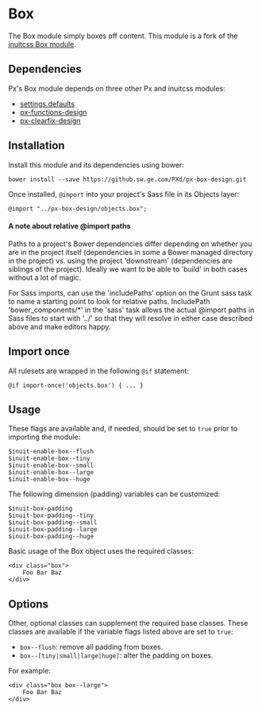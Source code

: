 # Box

The Box module simply boxes off content. This module is a fork of the [inuitcss Box module](https://github.com/inuitcss/objects.box).

## Dependencies

Px's Box module depends on three other Px and inuitcss modules:

* [settings.defaults](https://github.com/inuitcss/settings.defaults)
* [px-functions-design](https://github.sw.ge.com/PXd/px-functions-design)
* [px-clearfix-design](https://github.sw.ge.com/PXd/px-clearfix-design)

## Installation

Install this module and its dependencies using bower:

    bower install --save https://github.sw.ge.com/PXd/px-box-design.git

Once installed, `@import` into your project's Sass file in its Objects layer:

    @import "../px-box-design/objects.box";

#### A note about relative @import paths

Paths to a project's Bower dependencies differ depending on whether you are in the project itself (dependencies in some
a Bower managed directory in the project) vs. using the project 'downstream' (dependencies are siblings of the project).
Ideally we want to be able to 'build' in both cases without a lot of magic.

For Sass imports, can use the 'includePaths' option on the Grunt sass task to name a starting point to look for
relative paths. IncludePath 'bower_components/*' in the 'sass' task allows the actual @import paths in Sass files to start
with '../' so that they will resolve in either case described above and make editors happy.

## Import once

All rulesets are wrapped in the following `@if` statement:

    @if import-once('objects.box') { ... }

## Usage

These flags are available and, if needed, should be set to `true` prior to importing the module:

    $inuit-enable-box--flush
    $inuit-enable-box--tiny
    $inuit-enable-box--small
    $inuit-enable-box--large
    $inuit-enable-box--huge

The following dimension (padding) variables can be customized:

    $inuit-box-padding
    $inuit-box-padding--tiny
    $inuit-box-padding--small
    $inuit-box-padding--large
    $inuit-box-padding--huge

Basic usage of the Box object uses the required classes:

    <div class="box">
        Foo Bar Baz
    </div>

## Options

Other, optional classes can supplement the required base classes. These classes are available if the variable flags listed above are set to `true`:

* `box--flush`: remove all padding from boxes.
* `box--[tiny|small|large|huge]`: alter the padding on boxes.

For example:

    <div class="box box--large">
        Foo Bar Baz
    </div>
